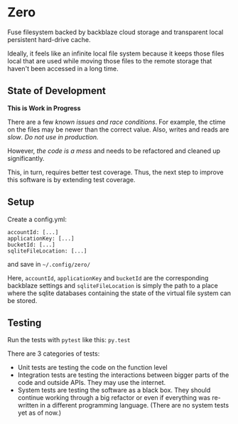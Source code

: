 # Zero

Fuse filesystem backed by backblaze cloud storage and transparent local persistent hard-drive cache.

Ideally, it feels like an infinite local file system because it keeps those files local that are used while moving those files to the remote storage that haven't been accessed in a long time.

## State of Development
**This is Work in Progress**

There are a few *known issues and race conditions*. For example, the ctime on the files may be newer than the correct value. Also, writes and reads are *slow*.
*Do not use in production.*

However, *the code is a mess* and needs to be refactored and cleaned up significantly.

This, in turn, requires better test coverage. Thus, the next step to improve this software is by extending test coverage.

## Setup

Create a config.yml:
```
accountId: [...]
applicationKey: [...]
bucketId: [...]
sqliteFileLocation: [...]
```
and save in `~/.config/zero/`

Here, `accountId`, `applicationKey` and `bucketId` are the corresponding backblaze settings and `sqliteFileLocation` is simply the path to a place where the sqlite databases containing the state of the virtual file system can be stored.


## Testing

Run the tests with `pytest` like this:
`py.test`

There are 3 categories of tests:
- Unit tests are testing the code on the function level
- Integration tests are testing the interactions between bigger parts of the code and outside APIs. They may use the internet.
- System tests are testing the software as a black box. They should continue working through a big refactor or even if everything was re-written in a different programming language. (There are no system tests yet as of now.)
